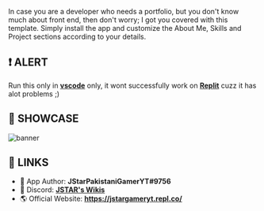 In case you are a developer who needs a portfolio, but you don't know much about front end, then don't worry; I got you covered with this template.
Simply install the app and customize the About Me, Skills and Project sections according to your details.

## ❗ ALERT
Run this only in <b>[vscode](https://code.visualstudio.com/)</b> only, it wont successfully work on <b>[Replit](https://replit.com/)</b> cuzz it has alot problems ;)

## 🤯 SHOWCASE
<img src="https://media.discordapp.net/attachments/805715083598495754/992484138328277062/personal-portfolio-template.jpg?width=251&height=512" alt="banner">

## 🔗 LINKS
- 💪 App Author: **JStarPakistaniGamerYT#9756**
- 💬 Discord: <b>[JSTAR's Wikis](https://jstargameryt.repl.co/discord)</b>
- 🌎 Official Website: <b>https://jstargameryt.repl.co/</b>
